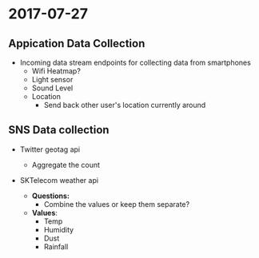 # 2017-07-27

## Appication Data Collection

- Incoming data stream endpoints for collecting data from smartphones
  - Wifi Heatmap?
  - Light sensor
  - Sound Level
  - Location
    - Send back other user's location currently around

## SNS Data collection

- Twitter geotag api
  - Aggregate the count

- SKTelecom weather api
  - **Questions:**
    - Combine the values or keep them separate?
  - **Values**:
    - Temp
    - Humidity
    - Dust
    - Rainfall
  
